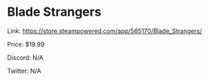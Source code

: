 # Blade Strangers

Link: https://store.steampowered.com/app/565170/Blade_Strangers/

Price: $19.99

Discord: N/A

Twitter: N/A
